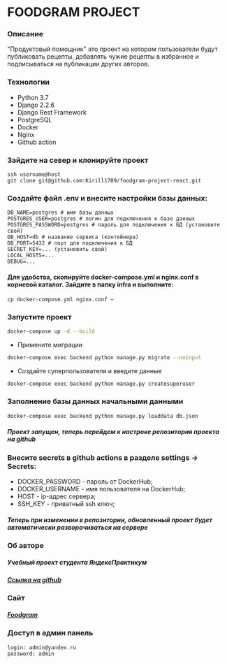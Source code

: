 # FOODGRAM PROJECT
### Описание
"Продуктовый помощник" это проект на котором пользователи будут публиковать рецепты, добавлять чужие рецепты в избранное и подписываться на публикации других авторов.
### Технологии
- Python 3.7
- Django 2.2.6
- Django Rest Framework
- PostgreSQL
- Docker
- Nginx
- Github action

### Зайдите на север и клонируйте проект 
```
ssh username@host
git clone git@github.com:Kirill1709/foodgram-project-react.git
```
### Создайте файл .env и внесите настройки базы данных:
```
DB_NAME=postgres # имя базы данных
POSTGRES_USER=postgres # логин для подключения к базе данных
POSTGRES_PASSWORD=postgres # пароль для подключения к БД (установите свой)
DB_HOST=db # название сервиса (контейнера)
DB_PORT=5432 # порт для подключения к БД
SECRET_KEY=... (установить свой)
LOCAL_HOSTS=...
DEBUG=...
```

#### Для удобства, скопируйте docker-compose.yml и nginx.conf в корневой каталог. Зайдите в папку infra и выполните:
```
cp docker-compose.yml nginx.conf ~
```
### Запустите проект
```bash
docker-compose up -d --build
```
- Примените миграции
```bash
docker-compose exec backend python manage.py migrate --noinput
``` 
- Создайте суперпользователя и введите данные
```bash
docker-compose exec backend python manage.py createsuperuser
```
### Заполнение базы данных начальными данными
```bash
docker-compose exec backend python manage.py loaddata db.json
```
##### Проект запущен, теперь перейдем к настроке репозитория проекта на github
### Внесите secrets в github actions в разделе settings -> Secrets:
- DOCKER_PASSWORD - пароль от DockerHub;
- DOCKER_USERNAME - имя пользователя на DockerHub;
- HOST - ip-адрес сервера;
- SSH_KEY - приватный ssh ключ;
##### Теперь при изменении в репозитории, обновленный проект будет автоматически разворачиваться на сервере 
### Об авторе
##### Учебный проект студента ЯндексПрактикум 
##### [Ссылка на github](https://github.com/Kirill1709)
### Сайт
##### [Foodgram](http://84.252.140.108/)
### Доступ в админ панель
```
login: admin@yandex.ru
password: admin
```
